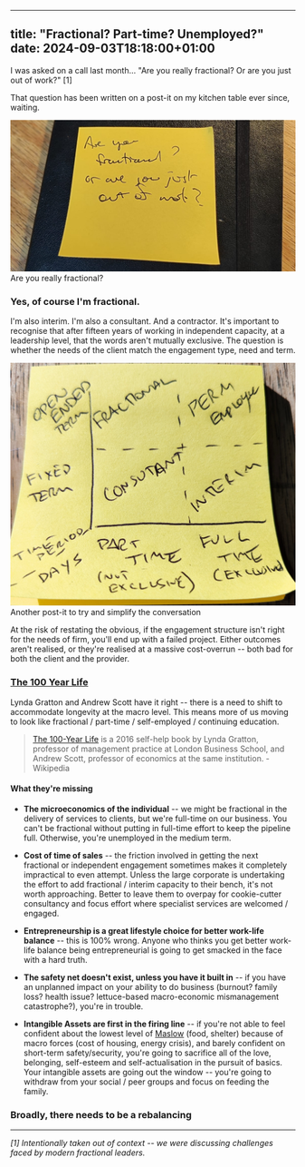 
---
title: "Fractional? Part-time? Unemployed?"
date: 2024-09-03T18:18:00+01:00
---

I was asked on a call last month... "Are you really fractional? Or are you just out of work?" [1]

That question has been written on a post-it on my kitchen table ever since, waiting.

![Are you really fractional?](/images/really-fractional.jpg)
Are you really fractional?

### Yes, of course I'm fractional. 

I'm also interim. I'm also a consultant. And a contractor. It's important to recognise that after fifteen years of working in independent capacity, at a leadership level, that the words aren't mutually exclusive. The question is whether the needs of the client match the engagement type, need and term. 

![Another post-it](/images/2-by-2-fractional.jpg)
Another post-it to try and simplify the conversation

At the risk of restating the obvious, if the engagement structure isn't right for the needs of firm, you'll end up with a failed project. Either outcomes aren't realised, or they're realised at a massive cost-overrun -- both bad for both the client and the provider. 

### [The 100 Year Life](https://www.100yearlife.com/)

Lynda Gratton and Andrew Scott have it right -- there is a need to shift to accommodate longevity at the macro level. This means more of us moving to look like fractional / part-time / self-employed / continuing education.

> [The 100-Year Life](https://www.100yearlife.com) is a 2016 self-help book by Lynda Gratton, professor of management practice at London Business School, and Andrew Scott, professor of economics at the same institution. - Wikipedia


#### What they're missing

* **The microeconomics of the individual** -- we might be fractional in the delivery of services to clients, but we're full-time on our business. You can't be fractional without putting in full-time effort to keep the pipeline full. Otherwise, you're unemployed in the medium term.

* **Cost of time of sales** -- the friction involved in getting the next fractional or independent engagement sometimes makes it completely impractical to even attempt. Unless the large corporate is undertaking the effort to add fractional / interim capacity to their bench, it's not worth approaching. Better to leave them to overpay for cookie-cutter consultancy and focus effort where specialist services are welcomed / engaged.

* **Entrepreneurship is a great lifestyle choice for better work-life balance** -- this is 100% wrong. Anyone who thinks you get better work-life balance being entrepreneurial is going to get smacked in the face with a hard truth.

* **The safety net doesn't exist, unless you have it built in** -- if you have an unplanned impact on your ability to do business (burnout? family loss? health issue? lettuce-based macro-economic mismanagement catastrophe?), you're in trouble. 

* **Intangible Assets are first in the firing line** -- if you're not able to feel confident about the lowest level of [Maslow](https://en.wikipedia.org/wiki/Maslow%27s_hierarchy_of_needs) (food, shelter) because of macro forces (cost of housing, energy crisis), and barely confident on short-term safety/security, you're going to sacrifice all of the love, belonging, self-esteem and self-actualisation in the pursuit of basics. Your intangible assets are going out the window -- you're going to withdraw from your social / peer groups and focus on feeding the family. 

### Broadly, there needs to be a rebalancing


---

*[1] Intentionally taken out of context -- we were discussing challenges faced by modern fractional leaders.* 

